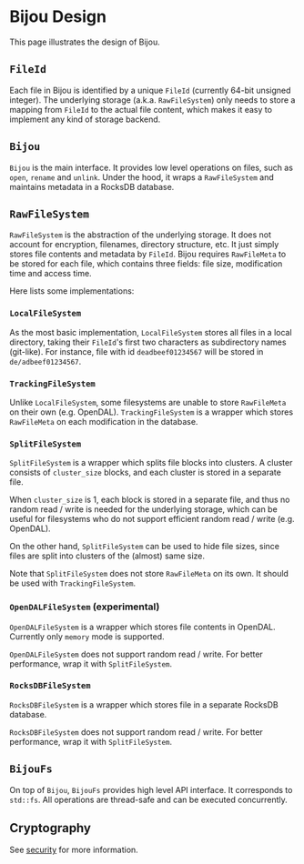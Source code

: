 # Bijou Design

This page illustrates the design of Bijou.

## `FileId`

Each file in Bijou is identified by a unique `FileId` (currently 64-bit unsigned integer). The underlying storage (a.k.a. `RawFileSystem`) only needs to store a mapping from `FileId` to the actual file content, which makes it easy to implement any kind of storage backend.

## `Bijou`

`Bijou` is the main interface. It provides low level operations on files, such as `open`, `rename` and `unlink`. Under the hood, it wraps a `RawFileSystem` and maintains metadata in a RocksDB database.

## `RawFileSystem`

`RawFileSystem` is the abstraction of the underlying storage. It does not account for encryption, filenames, directory structure, etc. It just simply stores file contents and metadata by `FileId`. Bijou requires `RawFileMeta` to be stored for each file, which contains three fields: file size, modification time and access time.

Here lists some implementations:

### `LocalFileSystem`

As the most basic implementation, `LocalFileSystem` stores all files in a local directory, taking their `FileId`'s first two characters as subdirectory names (git-like). For instance, file with id `deadbeef01234567` will be stored in `de/adbeef01234567`.

### `TrackingFileSystem`

Unlike `LocalFileSystem`, some filesystems are unable to store `RawFileMeta` on their own (e.g. OpenDAL). `TrackingFileSystem` is a wrapper which stores `RawFileMeta` on each modification in the database.

### `SplitFileSystem`

`SplitFileSystem` is a wrapper which splits file blocks into clusters. A cluster consists of `cluster_size` blocks, and each cluster is stored in a separate file.

When `cluster_size` is 1, each block is stored in a separate file, and thus no random read / write is needed for the underlying storage, which can be useful for filesystems who do not support efficient random read / write (e.g. OpenDAL).

On the other hand, `SplitFileSystem` can be used to hide file sizes, since files are split into clusters of the (almost) same size.

Note that `SplitFileSystem` does not store `RawFileMeta` on its own. It should be used with `TrackingFileSystem`.

### `OpenDALFileSystem` (experimental)

`OpenDALFileSystem` is a wrapper which stores file contents in OpenDAL. Currently only `memory` mode is supported.

`OpenDALFileSystem` does not support random read / write. For better performance, wrap it with `SplitFileSystem`.

### `RocksDBFileSystem`

`RocksDBFileSystem` is a wrapper which stores file in a separate RocksDB database.

`RocksDBFileSystem` does not support random read / write. For better performance, wrap it with `SplitFileSystem`.

## `BijouFs`

On top of `Bijou`, `BijouFs` provides high level API interface. It corresponds to `std::fs`. All operations are thread-safe and can be executed concurrently.

## Cryptography

See [security](../docs/security.md) for more information.
